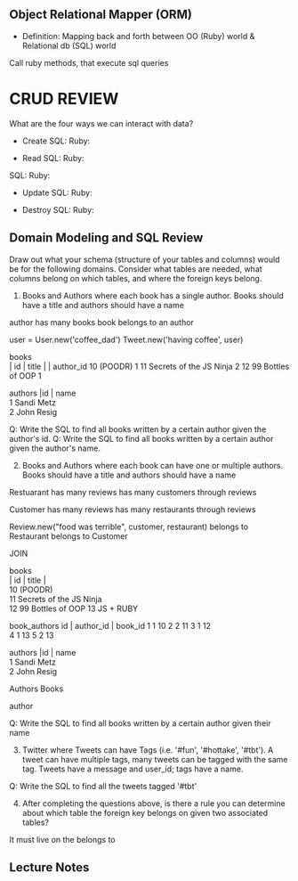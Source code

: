 ## Object Relational Mapper (ORM)
+ Definition:
Mapping back and forth between OO (Ruby) world & Relational db (SQL) world

Call ruby methods, that execute sql queries


# CRUD REVIEW
What are the four ways we can interact with data?
* Create
SQL:
Ruby:

* Read
SQL:
Ruby:

SQL:
Ruby:

* Update
SQL:
Ruby:

* Destroy
SQL:
Ruby:



## Domain Modeling and SQL Review

Draw out what your schema (structure of your tables and columns) would be for the following domains. Consider what tables are needed, what columns belong on which tables, and where the foreign keys belong.

1. Books and Authors where each book has a single author. Books should have a title and authors should have a name

author has many books
book belongs to an author

user = User.new('coffee_dad')
Tweet.new('having coffee', user)

books    
| id | title |                    | author_id
10      (POODR)                         1
11      Secrets of the JS Ninja         2
12      99 Bottles of OOP               1


authors
|id | name         
1     Sandi Metz             
2     John Resig                 



Q: Write the SQL to find all books written by a certain author given the author's id.
Q: Write the SQL to find all books written by a certain author given the author's name.



2. Books and Authors where each book can have one or multiple authors. Books should have a title and authors should have a name


Restuarant
has many reviews
has many customers through reviews

Customer
has many reviews
has many restaurants through reviews

Review.new("food was terrible", customer, restaurant)
belongs to Restaurant
belongs to Customer

JOIN

books    
| id | title |                   
10      (POODR)                        
11      Secrets of the JS Ninja        
12      99 Bottles of OOP
13      JS + RUBY     

book_authors
id |  author_id | book_id
1       1           10
2       2           11
3       1           12   
4       1           13
5       2           13


authors
|id | name         
1     Sandi Metz             
2     John Resig   


Authors Books

author              



Q: Write the SQL to find all books written by a certain author given their name


3. Twitter where Tweets can have Tags (i.e. '#fun', '#hottake', '#tbt'). A tweet can have multiple tags, many tweets can be tagged with the same tag. Tweets have a message and user_id; tags have a name.


Q: Write the SQL to find all the tweets tagged '#tbt'


4. After completing the questions above, is there a rule you can determine about which table the foreign key belongs on given two associated tables?

It must live on the belongs to



## Lecture Notes
